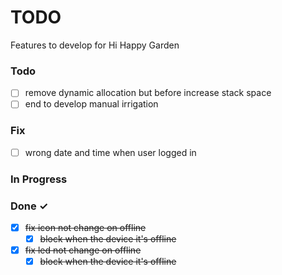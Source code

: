 # TODO

Features to develop for Hi Happy Garden

### Todo

- [ ] remove dynamic allocation but before increase stack space 
- [ ] end to develop manual irrigation

### Fix
- [ ] wrong date and time when user logged in 

### In Progress

### Done ✓
- [x] ~~fix icon not change on offline~~
  - [x] ~~block when the device it's offline~~
- [x] ~~fix led not change on offline~~
  - [x] ~~block when the device it's offline~~